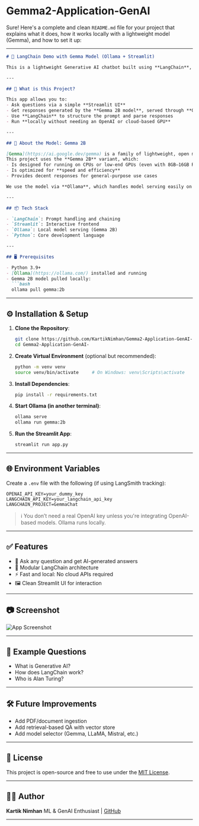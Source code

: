 # Gemma2-Application-GenAI

Sure! Here's a complete and clean `README.md` file for your project that explains what it does, how it works locally with a lightweight model (Gemma), and how to set it up:

---

````markdown
# 🧠 LangChain Demo with Gemma Model (Ollama + Streamlit)

This is a lightweight Generative AI chatbot built using **LangChain**, **Gemma 2B model**, **Ollama**, and **Streamlit**. It runs **entirely on your local machine**, making it ideal for developers with **limited computing resources** who want to experiment with LLMs **without using cloud-based models**.

---

## 🚀 What is this Project?

This app allows you to:
- Ask questions via a simple **Streamlit UI**
- Get responses generated by the **Gemma 2B model**, served through **Ollama**
- Use **LangChain** to structure the prompt and parse responses
- Run **locally without needing an OpenAI or cloud-based GPU**

---

## 🧠 About the Model: Gemma 2B

[Gemma](https://ai.google.dev/gemma) is a family of lightweight, open models from Google.  
This project uses the **Gemma 2B** variant, which:
- Is designed for running on CPUs or low-end GPUs (even with 8GB–16GB RAM)
- Is optimized for **speed and efficiency**
- Provides decent responses for general-purpose use cases

We use the model via **Ollama**, which handles model serving easily on your machine.

---

## 📦 Tech Stack

- `LangChain`: Prompt handling and chaining
- `Streamlit`: Interactive frontend
- `Ollama`: Local model serving (Gemma 2B)
- `Python`: Core development language

---

## 🖥️ Prerequisites

- Python 3.9+
- [Ollama](https://ollama.com/) installed and running
- Gemma 2B model pulled locally:
  ```bash
  ollama pull gemma:2b
````

---

## ⚙️ Installation & Setup

1. **Clone the Repository**:

   ```bash
   git clone https://github.com/KartikNimhan/Gemma2-Application-GenAI-.git
   cd Gemma2-Application-GenAI-
   ```

2. **Create Virtual Environment** (optional but recommended):

   ```bash
   python -m venv venv
   source venv/bin/activate     # On Windows: venv\Scripts\activate
   ```

3. **Install Dependencies**:

   ```bash
   pip install -r requirements.txt
   ```

4. **Start Ollama (in another terminal)**:

   ```bash
   ollama serve
   ollama run gemma:2b
   ```

5. **Run the Streamlit App**:

   ```bash
   streamlit run app.py
   ```

---

## 🌐 Environment Variables

Create a `.env` file with the following (if using LangSmith tracking):

```env
OPENAI_API_KEY=your_dummy_key
LANGCHAIN_API_KEY=your_langchain_api_key
LANGCHAIN_PROJECT=GemmaChat
```

> ℹ️ You don’t need a real OpenAI key unless you're integrating OpenAI-based models. Ollama runs locally.

---

## ✅ Features

* 💬 Ask any question and get AI-generated answers
* 🧱 Modular LangChain architecture
* ⚡ Fast and local: No cloud APIs required
* 🖼️ Clean Streamlit UI for interaction

---

## 📷 Screenshot

![App Screenshot](https://user-images.githubusercontent.com/placeholder/app_screenshot.png)

---

## 🧪 Example Questions

* What is Generative AI?
* How does LangChain work?
* Who is Alan Turing?

---

## 🛠️ Future Improvements

* Add PDF/document ingestion
* Add retrieval-based QA with vector store
* Add model selector (Gemma, LLaMA, Mistral, etc.)

---

## 📜 License

This project is open-source and free to use under the [MIT License](LICENSE).

---

## 🙋‍♂️ Author

**Kartik Nimhan**
ML & GenAI Enthusiast | [GitHub](https://github.com/KartikNimhan)

---

```

```
